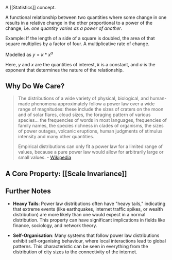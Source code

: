 A [[Statistics]] concept.

A functional relationship between two quantities where some change in one results in a relative change in the other proportional to a power of the change, i.e. *one quantity varies as a power of another*.

Example: If the length of a side of a square is doubled, the area of that square multiplies by a factor of four. A multiplicative rate of change.

Modelled as $y=k*x^a$

Here, $y$ and $x$ are the quantities of interest, $k$ is a constant, and $a$ is the exponent that determines the nature of the relationship.

## Why Do We Care?

>The distributions of a wide variety of physical, biological, and human-made phenomena approximately follow a power law over a wide range of magnitudes: these include the sizes of craters on the moon and of solar flares, cloud sizes, the foraging pattern of various species... the frequencies of words in most languages, frequencies of family names, the species richness in clades of organisms, the sizes of power outages, volcanic eruptions, human judgments of stimulus intensity and many other quantities. 
>
>Empirical distributions can only fit a power law for a limited range of values, because a pure power law would allow for arbitrarily large or small values. - [Wikipedia](https://en.wikipedia.org/wiki/Power_law)

## A Core Property: [[Scale Invariance]]

## Further Notes

- **Heavy Tails**: Power law distributions often have "heavy tails," indicating that extreme events (like earthquakes, internet traffic spikes, or wealth distribution) are more likely than one would expect in a normal distribution. This property can have significant implications in fields like finance, sociology, and network theory.

- **Self-Organisation**: Many systems that follow power law distributions exhibit self-organising behaviour, where local interactions lead to global patterns. This characteristic can be seen in everything from the distribution of city sizes to the connectivity of the internet.